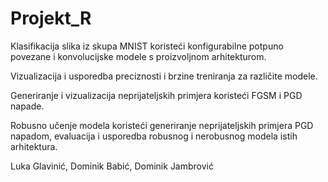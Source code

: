 # Projekt_R

Klasifikacija slika iz skupa MNIST koristeći konfigurabilne potpuno povezane i konvolucijske modele s proizvoljnom arhitekturom.

Vizualizacija i usporedba preciznosti i brzine treniranja za različite modele.

Generiranje i vizualizacija neprijateljskih primjera koristeći FGSM i PGD napade.

Robusno učenje modela koristeći generiranje neprijateljskih primjera PGD napadom, evaluacija i usporedba robusnog i nerobusnog modela istih arhitektura.

Luka Glavinić, Dominik Babić, Dominik Jambrović
